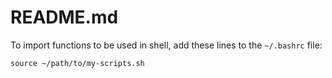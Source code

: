 # README.md

To import functions to be used in shell, add these lines to the `~/.bashrc` file:

`source ~/path/to/my-scripts.sh`

